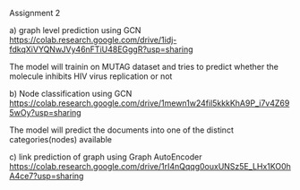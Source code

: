 Assignment 2

a) graph level prediction using GCN https://colab.research.google.com/drive/1idj-fdkqXiVYQNwJVy46nFTiU48EGggR?usp=sharing

The model will trainin on MUTAG dataset and tries to predict whether the molecule inhibits HIV virus replication or not

b) Node classification using GCN https://colab.research.google.com/drive/1mewn1w24fil5kkkKhA9P_i7v4Z695wOy?usp=sharing

  The model will predict the documents into one of the distinct categories(nodes) available 

c) link prediction of graph using Graph AutoEncoder  https://colab.research.google.com/drive/1rI4nQqqg0ouxUNSz5E_LHx1KO0hA4ce7?usp=sharing
